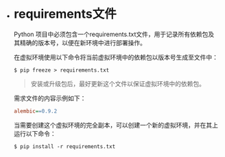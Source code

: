 - # requirements文件 

  Python 项目中必须包含一个requirements.txt文件，用于记录所有依赖包及其精确的版本号，以便在新环境中进行部署操作。

  在虚拟环境使用以下命令将当前虚拟环境中的依赖包以版本号生成至文件中：

  ```shell
  $ pip freeze > requirements.txt
  ```

  > 安装或升级包后，最好更新这个文件以保证虚拟环境中的依赖包。

  需求文件的内容示例如下：

  ```ini
  alembic==0.9.2
  
  ```

  当需要创建这个虚拟环境的完全副本，可以创建一个新的虚拟环境，并在其上运行以下命令：

  ```shell
  $ pip install -r requirements.txt
  ```

  